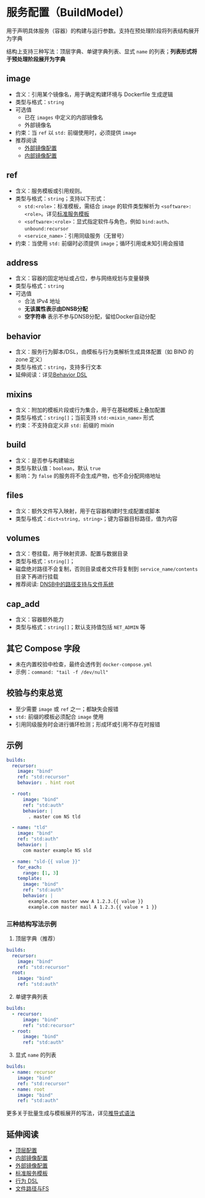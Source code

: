 # 服务配置（BuildModel）

用于声明具体服务（容器）的构建与运行参数。支持在预处理阶段将列表结构展开为字典

结构上支持三种写法：顶层字典、单键字典列表、显式 `name` 的列表；**列表形式将于预处理阶段展开为字典**

## image

- 含义：引用某个镜像名，用于确定构建环境与 Dockerfile 生成逻辑
- 类型与格式：`string`
- 可选值
  - 已在 `images` 中定义的内部镜像名
  - 外部镜像名
- 约束：当 `ref` 以 `std:` 前缀使用时，必须提供 `image`
- 推荐阅读
  - [外部镜像配置](external-images.md)
  - [内部镜像配置](images.md)

## ref

- 含义：服务模板或引用规则。
- 类型与格式：`string`；支持以下形式：
  - `std:<role>`：标准模板，需结合 `image` 的软件类型解析为 `<software>:<role>`。详见[标准服务模板](rule/build-templates.md)
  - `<software>:<role>`：显式指定软件与角色，例如 `bind:auth`、`unbound:recursor`
  - `<service_name>`：引用同级服务（无冒号）
- 约束：当使用 `std:` 前缀时必须提供 `image`；循环引用或未知引用会报错

## address

- 含义：容器的固定地址或占位，参与网络规划与变量替换
- 类型与格式：`string`
- 可选值
  - 合法 IPv4 地址
  - **无该属性表示由DNSB分配**
  - **空字符串** 表示不参与DNSB分配，留给Docker自动分配

## behavior

- 含义：服务行为脚本/DSL，由模板与行为类解析生成具体配置（如 BIND 的 zone 定义）
- 类型与格式：`string`，支持多行文本
- 延伸阅读：详见[Behavior DSL](behavior-dsl.md)

## mixins

- 含义：附加的模板片段或行为集合，用于在基础模板上叠加配置
- 类型与格式：`string[]`；当前支持 `std:<mixin_name>` 形式
- 约束：不支持自定义非 `std:` 前缀的 mixin

## build

- 含义：是否参与构建输出
- 类型与默认值：`boolean`，默认 `true`
- 影响：为 `false` 的服务将不会生成产物，也不会分配网络地址

## files

- 含义：额外文件写入映射，用于在容器构建时生成配置或脚本
- 类型与格式：`dict<string, string>`；键为容器目标路径，值为内容

## volumes

- 含义：卷挂载，用于映射资源、配置与数据目录
- 类型与格式：`string[]`；
- 磁盘绝对路径不会复制，否则目录或者文件将复制到 `service_name/contents`目录下再进行挂载
- 推荐阅读: [DNSB中的路径支持与文件系统](rule/paths-and-fs.md)

## cap_add

- 含义：容器额外能力
- 类型与格式：`string[]`；默认支持值包括 `NET_ADMIN` 等

## 其它 Compose 字段

- 未在内置校验中检查，最终会透传到 `docker-compose.yml`
- 示例：`command: "tail -f /dev/null"`

## 校验与约束总览

- 至少需要 `image` 或 `ref` 之一；都缺失会报错
- `std:` 前缀的模板必须配合 `image` 使用
- 引用同级服务时会进行循环检测；形成环或引用不存在时报错

## 示例

```yaml
builds:
  recursor:
    image: "bind"
    ref: "std:recursor"
    behavior: . hint root

  - root:
      image: "bind"
      ref: "std:auth"
      behavior: |
        . master com NS tld

  - name: "tld"
    image: "bind"
    ref: "std:auth"
    behavior: |
      com master example NS sld

  - name: "sld-{{ value }}"
    for_each:
      range: [1, 3]
    template:
      image: "bind"
      ref: "std:auth"
      behavior: |
        example.com master www A 1.2.3.{{ value }}
        example.com master mail A 1.2.3.{{ value + 1 }}
```

### 三种结构写法示例

1) 顶层字典（推荐）

```yaml
builds:
  recursor:
    image: "bind"
    ref: "std:recursor"
  root:
    image: "bind"
    ref: "std:auth"

```

2) 单键字典列表

```yaml
builds:
  - recursor:
      image: "bind"
      ref: "std:recursor"
  - root:
      image: "bind"
      ref: "std:auth"
```

3) 显式 `name` 的列表

```yaml
builds:
  - name: recursor
    image: "bind"
    ref: "std:recursor"
  - name: root
    image: "bind"
    ref: "std:auth"
```

更多关于批量生成与模板展开的写法，详见[推导式语法](rule/comprehension.md)

## 延伸阅读

- [顶层配置](top-level.md)
- [内部镜像配置](images.md)
- [外部镜像配置](external-images.md)
- [标准服务模板](rule/build-templates.md)
- [行为 DSL](rule/behavior-dsl.md)
- [文件路径与FS](rule/paths-and-fs.md)

